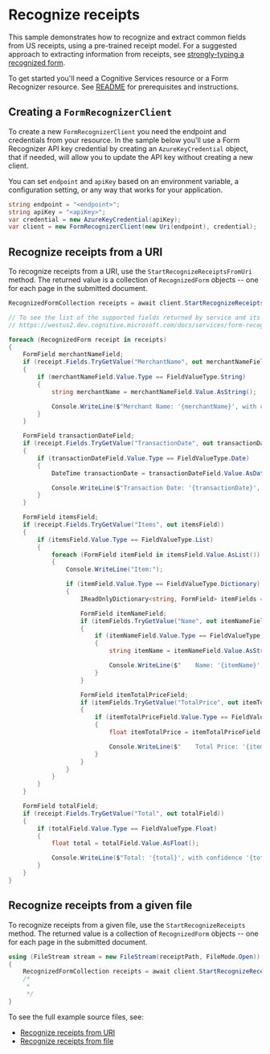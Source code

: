 # Recognize receipts

This sample demonstrates how to recognize and extract common fields from US receipts, using a pre-trained receipt model. For a suggested approach to extracting information from receipts, see [strongly-typing a recognized form][strongly_typing_a_recognized_form].

To get started you'll need a Cognitive Services resource or a Form Recognizer resource.  See [README][README] for prerequisites and instructions.

## Creating a `FormRecognizerClient`

To create a new `FormRecognizerClient` you need the endpoint and credentials from your resource. In the sample below you'll use a Form Recognizer API key credential by creating an `AzureKeyCredential` object, that if needed, will allow you to update the API key without creating a new client.

You can set `endpoint` and `apiKey` based on an environment variable, a configuration setting, or any way that works for your application.

```C# Snippet:CreateFormRecognizerClient
string endpoint = "<endpoint>";
string apiKey = "<apiKey>";
var credential = new AzureKeyCredential(apiKey);
var client = new FormRecognizerClient(new Uri(endpoint), credential);
```

## Recognize receipts from a URI

To recognize receipts from a URI, use the `StartRecognizeReceiptsFromUri` method. The returned value is a collection of `RecognizedForm` objects -- one for each page in the submitted document.

```C# Snippet:FormRecognizerSampleRecognizeReceiptFileFromUri
RecognizedFormCollection receipts = await client.StartRecognizeReceiptsFromUri(receiptUri).WaitForCompletionAsync();

// To see the list of the supported fields returned by service and its corresponding types, consult:
// https://westus2.dev.cognitive.microsoft.com/docs/services/form-recognizer-api-v2-preview/operations/GetAnalyzeReceiptResult

foreach (RecognizedForm receipt in receipts)
{
    FormField merchantNameField;
    if (receipt.Fields.TryGetValue("MerchantName", out merchantNameField))
    {
        if (merchantNameField.Value.Type == FieldValueType.String)
        {
            string merchantName = merchantNameField.Value.AsString();

            Console.WriteLine($"Merchant Name: '{merchantName}', with confidence {merchantNameField.Confidence}");
        }
    }

    FormField transactionDateField;
    if (receipt.Fields.TryGetValue("TransactionDate", out transactionDateField))
    {
        if (transactionDateField.Value.Type == FieldValueType.Date)
        {
            DateTime transactionDate = transactionDateField.Value.AsDate();

            Console.WriteLine($"Transaction Date: '{transactionDate}', with confidence {transactionDateField.Confidence}");
        }
    }

    FormField itemsField;
    if (receipt.Fields.TryGetValue("Items", out itemsField))
    {
        if (itemsField.Value.Type == FieldValueType.List)
        {
            foreach (FormField itemField in itemsField.Value.AsList())
            {
                Console.WriteLine("Item:");

                if (itemField.Value.Type == FieldValueType.Dictionary)
                {
                    IReadOnlyDictionary<string, FormField> itemFields = itemField.Value.AsDictionary();

                    FormField itemNameField;
                    if (itemFields.TryGetValue("Name", out itemNameField))
                    {
                        if (itemNameField.Value.Type == FieldValueType.String)
                        {
                            string itemName = itemNameField.Value.AsString();

                            Console.WriteLine($"    Name: '{itemName}', with confidence {itemNameField.Confidence}");
                        }
                    }

                    FormField itemTotalPriceField;
                    if (itemFields.TryGetValue("TotalPrice", out itemTotalPriceField))
                    {
                        if (itemTotalPriceField.Value.Type == FieldValueType.Float)
                        {
                            float itemTotalPrice = itemTotalPriceField.Value.AsFloat();

                            Console.WriteLine($"    Total Price: '{itemTotalPrice}', with confidence {itemTotalPriceField.Confidence}");
                        }
                    }
                }
            }
        }
    }

    FormField totalField;
    if (receipt.Fields.TryGetValue("Total", out totalField))
    {
        if (totalField.Value.Type == FieldValueType.Float)
        {
            float total = totalField.Value.AsFloat();

            Console.WriteLine($"Total: '{total}', with confidence '{totalField.Confidence}'");
        }
    }
}
```

## Recognize receipts from a given file

To recognize receipts from a given file, use the `StartRecognizeReceipts` method. The returned value is a collection of `RecognizedForm` objects -- one for each page in the submitted document.

```C# Snippet:FormRecognizerRecognizeReceiptFromFile
using (FileStream stream = new FileStream(receiptPath, FileMode.Open))
{
    RecognizedFormCollection receipts = await client.StartRecognizeReceipts(stream).WaitForCompletionAsync();
    /*
     *
     */
}
```

To see the full example source files, see:

* [Recognize receipts from URI](https://github.com/Azure/azure-sdk-for-net/blob/master/sdk/formrecognizer/Azure.AI.FormRecognizer/tests/samples/Sample3_RecognizeReceiptsFromUri.cs)
* [Recognize receipts from file](https://github.com/Azure/azure-sdk-for-net/blob/master/sdk/formrecognizer/Azure.AI.FormRecognizer/tests/samples/Sample3_RecognizeReceiptsFromFile.cs)

[README]: https://github.com/Azure/azure-sdk-for-net/tree/master/sdk/formrecognizer/Azure.AI.FormRecognizer#getting-started
[strongly_typing_a_recognized_form]: https://github.com/Azure/azure-sdk-for-net/tree/master/sdk/formrecognizer/Azure.AI.FormRecognizer/samples/Sample4_StronglyTypingARecognizedForm.md